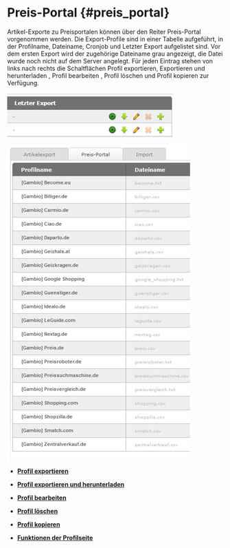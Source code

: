 # Preis-Portal {#preis_portal}

Artikel-Exporte zu Preisportalen können über den Reiter Preis-Portal vorgenommen werden. Die Export-Profile sind in einer Tabelle aufgeführt, in der Profilname, Dateiname, Cronjob und Letzter Export aufgelistet sind. Vor dem ersten Export wird der zugehörige Dateiname grau angezeigt, die Datei wurde noch nicht auf dem Server angelegt. Für jeden Eintrag stehen von links nach rechts die Schaltflächen Profil exportieren, Exportieren und herunterladen , Profil bearbeiten , Profil löschen und Profil kopieren zur Verfügung.

![](Bilder/PreisPortalButtons_.png "Schaltflächen für die Profile des Preis-Portals")

![](Bilder/Abb114_Preis_Portal.png "Preis-Portal")

-   **[Profil exportieren](8_8_1ca_Profil_exportieren.md)**  

-   **[Profil exportieren und herunterladen](8_8_1cb_Profil_exportieren_und_herunterladen.md)**  

-   **[Profil bearbeiten](8_8_1cc_Profil_bearbeiten.md)**  

-   **[Profil löschen](8_8_1cd_Profil_loeschen.md)**  

-   **[Profil kopieren](8_8_1ce_Profil_kopieren.md)**  

-   **[Funktionen der Profilseite](8_8_1cf_Preis_Portal.md)**  




